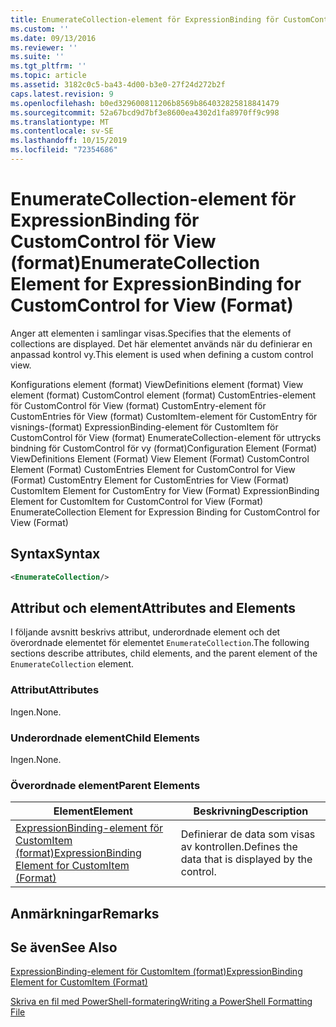 ```yaml
---
title: EnumerateCollection-element för ExpressionBinding för CustomControl för View (format) | Microsoft Docs
ms.custom: ''
ms.date: 09/13/2016
ms.reviewer: ''
ms.suite: ''
ms.tgt_pltfrm: ''
ms.topic: article
ms.assetid: 3182c0c5-ba43-4d00-b3e0-27f24d272b2f
caps.latest.revision: 9
ms.openlocfilehash: b0ed329600811206b8569b864032825818841479
ms.sourcegitcommit: 52a67bcd9d7bf3e8600ea4302d1fa8970ff9c998
ms.translationtype: MT
ms.contentlocale: sv-SE
ms.lasthandoff: 10/15/2019
ms.locfileid: "72354686"
---
```

# <a name="enumeratecollection-element-for-expressionbinding-for-customcontrol-for-view-format"></a><span data-ttu-id="daef8-102">EnumerateCollection-element för ExpressionBinding för CustomControl för View (format)</span><span class="sxs-lookup"><span data-stu-id="daef8-102">EnumerateCollection Element for ExpressionBinding for CustomControl for View (Format)</span></span>

<span data-ttu-id="daef8-103">Anger att elementen i samlingar visas.</span><span class="sxs-lookup"><span data-stu-id="daef8-103">Specifies that the elements of collections are displayed.</span></span> <span data-ttu-id="daef8-104">Det här elementet används när du definierar en anpassad kontrol vy.</span><span class="sxs-lookup"><span data-stu-id="daef8-104">This element is used when defining a custom control view.</span></span>

<span data-ttu-id="daef8-105">Konfigurations element (format) ViewDefinitions element (format) View element (format) CustomControl element (format) CustomEntries-element för CustomControl för View (format) CustomEntry-element för CustomEntries för View (format) CustomItem-element för CustomEntry för visnings-(format) ExpressionBinding-element för CustomItem för CustomControl för View (format) EnumerateCollection-element för uttrycks bindning för CustomControl för vy (format)</span><span class="sxs-lookup"><span data-stu-id="daef8-105">Configuration Element (Format) ViewDefinitions Element (Format) View Element (Format) CustomControl Element (Format) CustomEntries Element for CustomControl for View (Format) CustomEntry Element for CustomEntries for View (Format) CustomItem Element for CustomEntry for View (Format) ExpressionBinding Element for CustomItem for CustomControl for View (Format) EnumerateCollection Element for Expression Binding for CustomControl for View (Format)</span></span>

## <a name="syntax"></a><span data-ttu-id="daef8-106">Syntax</span><span class="sxs-lookup"><span data-stu-id="daef8-106">Syntax</span></span>

```xml
<EnumerateCollection/>
```

## <a name="attributes-and-elements"></a><span data-ttu-id="daef8-107">Attribut och element</span><span class="sxs-lookup"><span data-stu-id="daef8-107">Attributes and Elements</span></span>

<span data-ttu-id="daef8-108">I följande avsnitt beskrivs attribut, underordnade element och det överordnade elementet för elementet `EnumerateCollection`.</span><span class="sxs-lookup"><span data-stu-id="daef8-108">The following sections describe attributes, child elements, and the parent element of the `EnumerateCollection` element.</span></span>

### <a name="attributes"></a><span data-ttu-id="daef8-109">Attribut</span><span class="sxs-lookup"><span data-stu-id="daef8-109">Attributes</span></span>

<span data-ttu-id="daef8-110">Ingen.</span><span class="sxs-lookup"><span data-stu-id="daef8-110">None.</span></span>

### <a name="child-elements"></a><span data-ttu-id="daef8-111">Underordnade element</span><span class="sxs-lookup"><span data-stu-id="daef8-111">Child Elements</span></span>

<span data-ttu-id="daef8-112">Ingen.</span><span class="sxs-lookup"><span data-stu-id="daef8-112">None.</span></span>

### <a name="parent-elements"></a><span data-ttu-id="daef8-113">Överordnade element</span><span class="sxs-lookup"><span data-stu-id="daef8-113">Parent Elements</span></span>

|<span data-ttu-id="daef8-114">Element</span><span class="sxs-lookup"><span data-stu-id="daef8-114">Element</span></span>|<span data-ttu-id="daef8-115">Beskrivning</span><span class="sxs-lookup"><span data-stu-id="daef8-115">Description</span></span>|
|-------------|-----------------|
|[<span data-ttu-id="daef8-116">ExpressionBinding-element för CustomItem (format)</span><span class="sxs-lookup"><span data-stu-id="daef8-116">ExpressionBinding Element for CustomItem (Format)</span></span>](./expressionbinding-element-for-customitem-for-controls-for-configuration-format.md)|<span data-ttu-id="daef8-117">Definierar de data som visas av kontrollen.</span><span class="sxs-lookup"><span data-stu-id="daef8-117">Defines the data that is displayed by the control.</span></span>|

## <a name="remarks"></a><span data-ttu-id="daef8-118">Anmärkningar</span><span class="sxs-lookup"><span data-stu-id="daef8-118">Remarks</span></span>

## <a name="see-also"></a><span data-ttu-id="daef8-119">Se även</span><span class="sxs-lookup"><span data-stu-id="daef8-119">See Also</span></span>

[<span data-ttu-id="daef8-120">ExpressionBinding-element för CustomItem (format)</span><span class="sxs-lookup"><span data-stu-id="daef8-120">ExpressionBinding Element for CustomItem (Format)</span></span>](./expressionbinding-element-for-customitem-for-controls-for-configuration-format.md)

[<span data-ttu-id="daef8-121">Skriva en fil med PowerShell-formatering</span><span class="sxs-lookup"><span data-stu-id="daef8-121">Writing a PowerShell Formatting File</span></span>](./writing-a-powershell-formatting-file.md)
